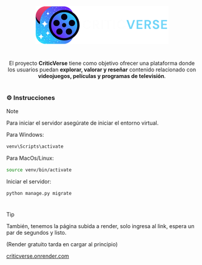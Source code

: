<div align="center">

<a href="https://github.com/Ktumsh/critic-verse">
  <img src="staticfiles/images/logo.webp" />
</a>

# 
El proyecto **CriticVerse** tiene como objetivo ofrecer una plataforma donde los usuarios puedan
**explorar, valorar y reseñar** contenido relacionado con **videojuegos, películas y programas de
televisión**.
#
</div>

### ⚙️ Instrucciones
> [!NOTE] 
> Para iniciar el servidor asegúrate de iniciar el entorno virtual.
>
> Para Windows:
>  ```sh
>  venv\Scripts\activate
>  ```
>  Para MacOs/Linux:
>  ```sh
>  source venv/bin/activate
>  ```
>  Iniciar el servidor:
>  ```sh
>  python manage.py migrate
>  ```

#

> [!TIP]
> También, tenemos la página subida a render, solo ingresa al link, espera un par de segundos y listo.
> 
> (Render gratuito tarda en cargar al principio)
> 
> [criticverse.onrender.com](https://criticverse.onrender.com/)
